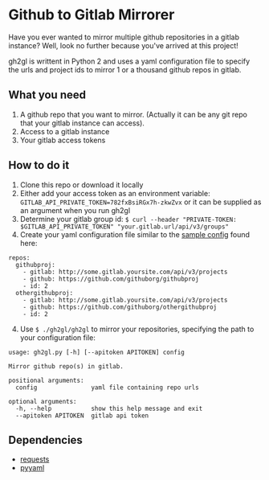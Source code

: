 # Github to Gitlab Mirrorer

Have you ever wanted to mirror multiple github repositories in a gitlab instance?
Well, look no further because you've arrived at this project!

gh2gl is writtent in Python 2 and uses a yaml configuration file to specify
the urls and project ids to mirror 1 or a thousand github repos in gitlab.

## What you need

1. A github repo that you want to mirror. (Actually it can be any git repo 
that your gitlab instance can access).
2. Access to a gitlab instance
3. Your gitlab access tokens

## How to do it

1. Clone this repo or download it locally
2. Either add your access token as an environment variable: `GITLAB_API_PRIVATE_TOKEN=782fxBsiRGx7h-zkwZvx` or it can be supplied as an argument when you run gh2gl
3. Determine your gitlab group id:
`$ curl --header "PRIVATE-TOKEN: $GITLAB_API_PRIVATE_TOKEN" "your.gitlab.url/api/v3/groups"`
4. Create your yaml configuration file similar to the [sample config](./sample.config.yaml) found here:
```
repos:
  githubproj:
    - gitlab: http://some.gitlab.yoursite.com/api/v3/projects
    - github: https://github.com/githuborg/githubproj
    - id: 2
  othergithubproj:
    - gitlab: http://some.gitlab.yoursite.com/api/v3/projects
    - github: https://github.com/githuborg/othergithubproj
    - id: 2
```
4. Use `$ ./gh2gl/gh2gl` to mirror your repositories, specifying the path to your configuration file:
```
usage: gh2gl.py [-h] [--apitoken APITOKEN] config

Mirror github repo(s) in gitlab.

positional arguments:
  config               yaml file containing repo urls

optional arguments:
  -h, --help           show this help message and exit
  --apitoken APITOKEN  gitlab api token
``` 

## Dependencies
- [requests](http://docs.python-requests.org/en/master/)
- [pyyaml](http://pyyaml.org/)

